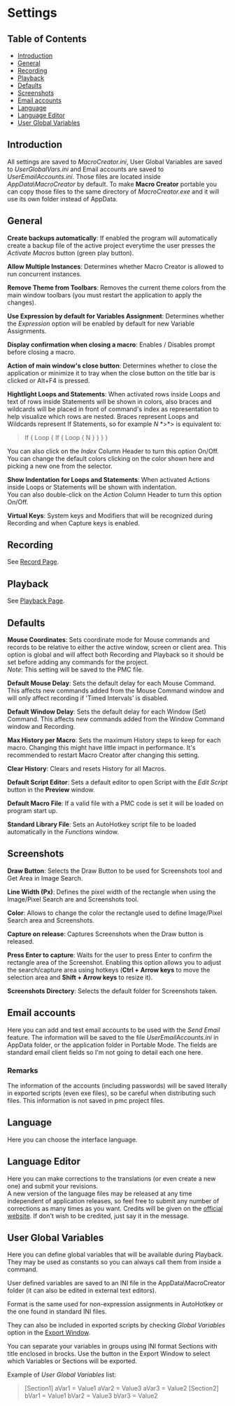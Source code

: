# Settings

## Table of Contents

* [Introduction](#introduction)
* [General](#general)
* [Recording](#recording)
* [Playback](#playback)
* [Defaults](#defaults)
* [Screenshots](#screenshots)
* [Email accounts](#email-accounts)
* [Language](#language)
* [Language Editor](#language-editor)
* [User Global Variables](#user-global-variables)

## Introduction

All settings are saved to *MacroCreator.ini*, User Global Variables are saved to *UserGlobalVars.ini* and Email accounts are saved to *UserEmailAccounts.ini*. Those files are located inside *AppData\MacroCreator* by default. To make **Macro Creator** portable you can copy those files to the same directory of *MacroCreator.exe* and it will use its own folder instead of AppData.

## General

**Create backups automatically**: If enabled the program will automatically create a backup file of the active project everytime the user presses the *Activate Macros* button (green play button).

**Allow Multiple Instances**: Determines whether Macro Creator is allowed to run concurrent instances.

**Remove Theme from Toolbars**: Removes the current theme colors from the main window toolbars (you must restart the application to apply the changes).

**Use Expression by default for Variables Assignment**: Determines whether the *Expression* option will be enabled by default for new Variable Assignments.

**Display confirmation when closing a macro**: Enables / Disables prompt before closing a macro.

**Action of main window's close button**: Determines whether to close the application or minimize it to tray when the close button on the title bar is clicked or Alt+F4 is pressed.

**Hightlight Loops and Statements**: When activated rows inside Loops and text of rows inside Statements will be shown in colors, also braces and wildcards will be placed in front of command's index as representation to help visualize which rows are nested. Braces represent Loops and Wildcards represent If Statements, so for example *N* \*>\*> is equivalent to:  
> If
> {
> 	Loop
> 	{
> 		If
> 		{
> 			Loop
> 			{
> 				N
> 			}
> 		}
> 	}
> }

You can also click on the *Index* Column Header to turn this option On/Off.  
You can change the default colors clicking on the color shown here and picking a new one from the selector.  

**Show Indentation for Loops and Statements**: When activated Actions inside Loops or Statements will be shown with indentation.  
You can also double-click on the *Action* Column Header to turn this option On/Off.  

**Virtual Keys**: System keys and Modifiers that will be recognized during Recording and when Capture keys is enabled.

## Recording

See [Record Page](Record.html#recording-options).

## Playback

See [Playback Page](Playback.html#playback-options).

## Defaults

**Mouse Coordinates**: Sets coordinate mode for Mouse commands and records to be relative to either the active window, screen or client area. This option is global and will affect both Recording and Playback so it should be set before adding any commands for the project.  
*Note*: This setting will be saved to the PMC file.

**Default Mouse Delay**: Sets the default delay for each Mouse Command. This affects new commands added from the Mouse Command window and will only affect recording if 'Timed Intervals' is disabled.

**Default Window Delay**: Sets the default delay for each Window (Set) Command. This affects new commands added from the Window Command window and Recording.

**Max History per Macro**: Sets the maximum History steps to keep for each macro. Changing this might have little impact in performance. It's recommended to restart Macro Creator after changing this setting.

**Clear History**: Clears and resets History for all Macros.

**Default Script Editor**: Sets a default editor to open Script with the *Edit Script* button in the **Preview** window.

**Default Macro File**: If a valid file with a PMC code is set it will be loaded on program start up.

**Standard Library File**: Sets an AutoHotkey script file to be loaded automatically in the *Functions* window.

## Screenshots

**Draw Button**: Selects the Draw Button to be used for Screenshots tool and Get Area in Image Search.

**Line Width (Px)**: Defines the pixel width of the rectangle when using the Image/Pixel Search are and Screenshots tool.

**Color**: Allows to change the color the rectangle used to define Image/Pixel Search area and Screenshots.

**Capture on release**: Captures Screenshots when the Draw button is released.

**Press Enter to capture**: Waits for the user to press Enter to confirm the rectangle area of the Screenshot. Enabling this option allows you to adjust the search/capture area using hotkeys (**Ctrl + Arrow keys** to move the selection area and **Shift + Arrow keys** to resize it).

**Screenshots Directory**: Selects the default folder for Screenshots taken.

## Email accounts

Here you can add and test email accounts to be used with the *Send Email* feature. The information will be saved to the file *UserEmailAccounts.ini* in AppData folder, or the application folder in Portable Mode. The fields are standard email client fields so I'm not going to detail each one here.

### Remarks

The information of the accounts (including passwords) will be saved literally in exported scripts (even exe files), so be careful when distributing such files. This information is not saved in pmc project files.

## Language

Here you can choose the interface language.

## Language Editor

Here you can make corrections to the translations (or even create a new one) and submit your revisions.  
A new version of the language files may be released at any time independent of application releases, so feel free to submit any number of corrections as many times as you want. Credits will be given on the [official website](http://www.macrocreator.com/project). If don't wish to be credited, just say it in the message.

## User Global Variables

Here you can define global variables that will be available during Playback. They may be used as constants so you can always call them from inside a command.  

User defined variables are saved to an INI file in the AppData\MacroCreator folder (it can also be edited in external text editors).

Format is the same used for non-expression assignments in AutoHotkey or the one found in standard INI files.  

They can also be included in exported scripts by checking *Global Variables* option in the [Export Window](Export.html).  

You can separate your variables in groups using INI format Sections with title enclosed in brocks. Use the button in the Export Window to select which Variables or Sections will be exported.  

Example of *User Global Variables* list:

> [Section1]
> aVar1 = Value1
> aVar2 = Value3
> aVar3 = Value2
> [Section2]
> bVar1 = Value1
> bVar2 = Value3
> bVar3 = Value2